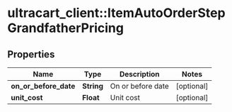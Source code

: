# ultracart_client::ItemAutoOrderStepGrandfatherPricing

## Properties
Name | Type | Description | Notes
------------ | ------------- | ------------- | -------------
**on_or_before_date** | **String** | On or before date | [optional] 
**unit_cost** | **Float** | Unit cost | [optional] 


